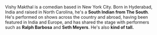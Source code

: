 

Vishy Makthal is a comedian based in New York City. Born in Hyderabad, India and raised in North Carolina, he's a **South Indian from The South**. He's performed on shows across the country and abroad, having been featured in India and Europe, and has shared the stage with performers such as **Ralph Barbosa** and **Seth Meyers**. He's also **kind of tall.**